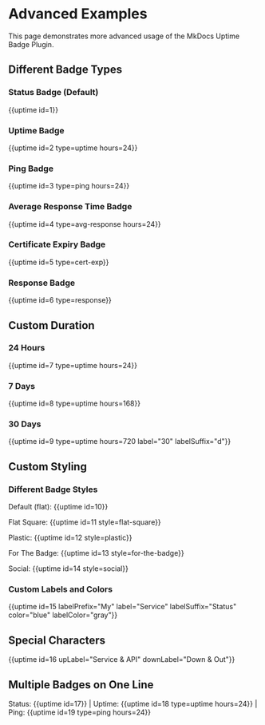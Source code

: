 # Advanced Examples

This page demonstrates more advanced usage of the MkDocs Uptime Badge Plugin.

## Different Badge Types

### Status Badge (Default)

{{uptime id=1}}

### Uptime Badge

{{uptime id=2 type=uptime hours=24}}

### Ping Badge

{{uptime id=3 type=ping hours=24}}

### Average Response Time Badge

{{uptime id=4 type=avg-response hours=24}}

### Certificate Expiry Badge

{{uptime id=5 type=cert-exp}}

### Response Badge

{{uptime id=6 type=response}}

## Custom Duration

### 24 Hours

{{uptime id=7 type=uptime hours=24}}

### 7 Days

{{uptime id=8 type=uptime hours=168}}

### 30 Days

{{uptime id=9 type=uptime hours=720 label="30" labelSuffix="d"}}

## Custom Styling

### Different Badge Styles

Default (flat):
{{uptime id=10}}

Flat Square:
{{uptime id=11 style=flat-square}}

Plastic:
{{uptime id=12 style=plastic}}

For The Badge:
{{uptime id=13 style=for-the-badge}}

Social:
{{uptime id=14 style=social}}

### Custom Labels and Colors

{{uptime id=15 labelPrefix="My" label="Service" labelSuffix="Status" color="blue" labelColor="gray"}}

## Special Characters

{{uptime id=16 upLabel="Service & API" downLabel="Down & Out"}}

## Multiple Badges on One Line

Status: {{uptime id=17}} | Uptime: {{uptime id=18 type=uptime hours=24}} | Ping: {{uptime id=19 type=ping hours=24}}
